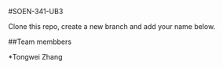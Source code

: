 #SOEN-341-UB3

Clone this repo, create a new branch and add your name below.

##Team membbers

*Tongwei Zhang